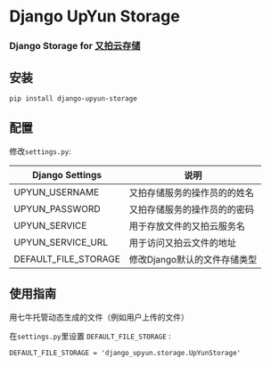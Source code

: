 # Django UpYun Storage

### Django Storage for [又拍云存储](https://www.upyun.com)

## 安装

    pip install django-upyun-storage

## 配置

修改`settings.py`:

| Django Settings      | 说明                         |
| -------------------- | ---------------------------- |
| UPYUN_USERNAME       | 又拍存储服务的操作员的的姓名 |
| UPYUN_PASSWORD       | 又拍存储服务的操作员的的密码 |
| UPYUN_SERVICE        | 用于存放文件的又拍云服务名   |
| UPYUN_SERVICE_URL    | 用于访问又拍云文件的地址     |
| DEFAULT_FILE_STORAGE | 修改Django默认的文件存储类型 |

## 使用指南
用七牛托管动态生成的文件（例如用户上传的文件）

在`settings.py`里设置 `DEFAULT_FILE_STORAGE` :

    DEFAULT_FILE_STORAGE = 'django_upyun.storage.UpYunStorage'
